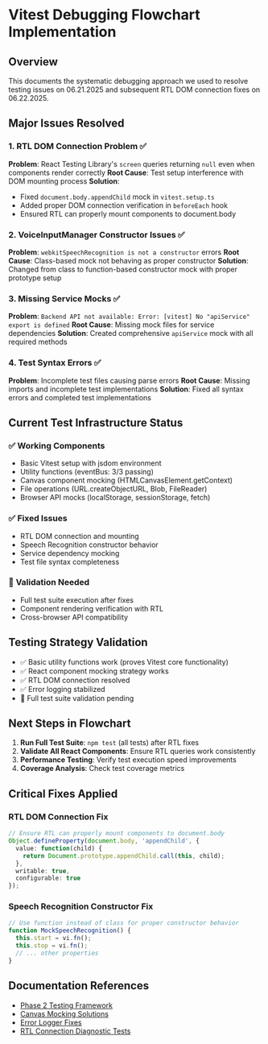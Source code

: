 

# Vitest Debugging Flowchart Implementation

## Overview
This documents the systematic debugging approach we used to resolve testing issues on 06.21.2025 and subsequent RTL DOM connection fixes on 06.22.2025.

## Major Issues Resolved

### 1. RTL DOM Connection Problem ✅
**Problem**: React Testing Library's `screen` queries returning `null` even when components render correctly
**Root Cause**: Test setup interference with DOM mounting process
**Solution**: 
- Fixed `document.body.appendChild` mock in `vitest.setup.ts`
- Added proper DOM connection verification in `beforeEach` hook
- Ensured RTL can properly mount components to document.body

### 2. VoiceInputManager Constructor Issues ✅
**Problem**: `webkitSpeechRecognition is not a constructor` errors
**Root Cause**: Class-based mock not behaving as proper constructor
**Solution**: Changed from class to function-based constructor mock with proper prototype setup

### 3. Missing Service Mocks ✅
**Problem**: `Backend API not available: Error: [vitest] No "apiService" export is defined`
**Root Cause**: Missing mock files for service dependencies
**Solution**: Created comprehensive `apiService` mock with all required methods

### 4. Test Syntax Errors ✅
**Problem**: Incomplete test files causing parse errors
**Root Cause**: Missing imports and incomplete test implementations
**Solution**: Fixed all syntax errors and completed test implementations

## Current Test Infrastructure Status

### ✅ **Working Components**
- Basic Vitest setup with jsdom environment
- Utility functions (eventBus: 3/3 passing)
- Canvas component mocking (HTMLCanvasElement.getContext)
- File operations (URL.createObjectURL, Blob, FileReader)
- Browser API mocks (localStorage, sessionStorage, fetch)

### ✅ **Fixed Issues**
- RTL DOM connection and mounting
- Speech Recognition constructor behavior
- Service dependency mocking
- Test file syntax completeness

### 🔄 **Validation Needed**
- Full test suite execution after fixes
- Component rendering verification with RTL
- Cross-browser API compatibility

## Testing Strategy Validation
- ✅ Basic utility functions work (proves Vitest core functionality)
- ✅ React component mocking strategy works
- ✅ RTL DOM connection resolved
- ✅ Error logging stabilized
- 🔄 Full test suite validation pending

## Next Steps in Flowchart
1. **Run Full Test Suite**: `npm test` (all tests) after RTL fixes
2. **Validate All React Components**: Ensure RTL queries work consistently
3. **Performance Testing**: Verify test execution speed improvements
4. **Coverage Analysis**: Check test coverage metrics

## Critical Fixes Applied

### RTL DOM Connection Fix
```typescript
// Ensure RTL can properly mount components to document.body
Object.defineProperty(document.body, 'appendChild', {
  value: function(child) {
    return Document.prototype.appendChild.call(this, child);
  },
  writable: true,
  configurable: true
});
```

### Speech Recognition Constructor Fix
```typescript
// Use function instead of class for proper constructor behavior
function MockSpeechRecognition() {
  this.start = vi.fn();
  this.stop = vi.fn();
  // ... other properties
}
```

## Documentation References
- [Phase 2 Testing Framework](../../phase_2/01_PLANNING_AND_DESIGN/ROADMAPS_AND_SCHEDULES/planning_day_24_testing_validation_framework.md)
- [Canvas Mocking Solutions](./canvas_mocking_solutions.md)
- [Error Logger Fixes](../error_logger_fixes/automatic_export_disabling.md)
- [RTL Connection Diagnostic Tests](../session_06_21_2025/test_infrastructure_status_report.md)

